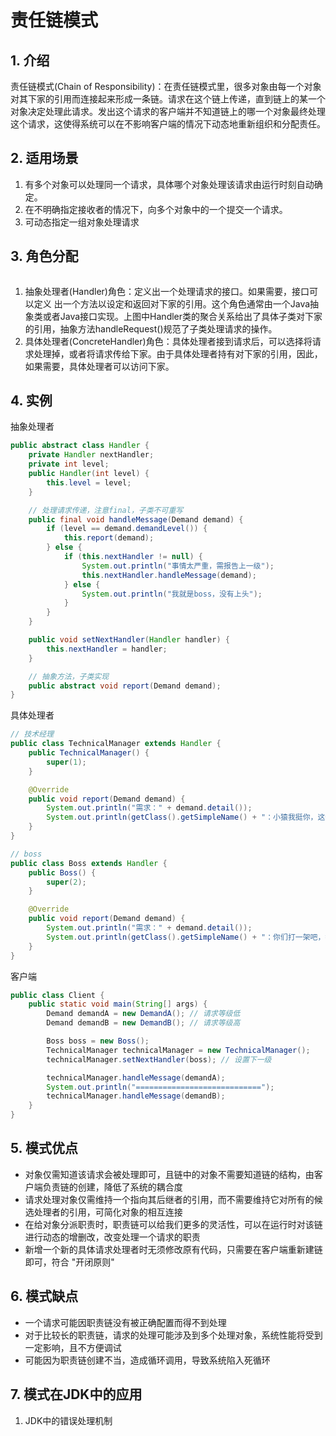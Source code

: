# 责任链模式
## 1. 介绍
责任链模式(Chain of Responsibility)：在责任链模式里，很多对象由每一个对象对其下家的引用而连接起来形成一条链。请求在这个链上传递，直到链上的某一个对象决定处理此请求。发出这个请求的客户端并不知道链上的哪一个对象最终处理这个请求，这使得系统可以在不影响客户端的情况下动态地重新组织和分配责任。  

## 2. 适用场景
1. 有多个对象可以处理同一个请求，具体哪个对象处理该请求由运行时刻自动确定。  
2. 在不明确指定接收者的情况下，向多个对象中的一个提交一个请求。  
3. 可动态指定一组对象处理请求

## 3. 角色分配
![]()
1. 抽象处理者(Handler)角色：定义出一个处理请求的接口。如果需要，接口可以定义 出一个方法以设定和返回对下家的引用。这个角色通常由一个Java抽象类或者Java接口实现。上图中Handler类的聚合关系给出了具体子类对下家的引用，抽象方法handleRequest()规范了子类处理请求的操作。  
2. 具体处理者(ConcreteHandler)角色：具体处理者接到请求后，可以选择将请求处理掉，或者将请求传给下家。由于具体处理者持有对下家的引用，因此，如果需要，具体处理者可以访问下家。  

## 4. 实例
抽象处理者
```java
public abstract class Handler {
    private Handler nextHandler;
    private int level;
    public Handler(int level) {
        this.level = level;
    }

    // 处理请求传递，注意final，子类不可重写
    public final void handleMessage(Demand demand) {
        if (level == demand.demandLevel()) {
            this.report(demand);
        } else {
            if (this.nextHandler != null) {
                System.out.println("事情太严重，需报告上一级");
                this.nextHandler.handleMessage(demand);
            } else {
                System.out.println("我就是boss，没有上头");
            }
        }
    }

    public void setNextHandler(Handler handler) {
        this.nextHandler = handler;
    }

    // 抽象方法，子类实现
    public abstract void report(Demand demand);
}
```

具体处理者
```java
// 技术经理
public class TechnicalManager extends Handler {
    public TechnicalManager() {
        super(1);
    }

    @Override
    public void report(Demand demand) {
        System.out.println("需求：" + demand.detail());
        System.out.println(getClass().getSimpleName() + "：小猿我挺你，这个需求不干");
    }
}

// boss
public class Boss extends Handler {
    public Boss() {
        super(2);
    }

    @Override
    public void report(Demand demand) {
        System.out.println("需求：" + demand.detail());
        System.out.println(getClass().getSimpleName() + "：你们打一架吧，打赢的做决定");
    }
}
```

客户端
```java
public class Client {
    public static void main(String[] args) {
        Demand demandA = new DemandA(); // 请求等级低
        Demand demandB = new DemandB(); // 请求等级高

        Boss boss = new Boss();
        TechnicalManager technicalManager = new TechnicalManager();
        technicalManager.setNextHandler(boss); // 设置下一级

        technicalManager.handleMessage(demandA);
        System.out.println("============================");
        technicalManager.handleMessage(demandB);
    }
}
```

## 5. 模式优点
* 对象仅需知道该请求会被处理即可，且链中的对象不需要知道链的结构，由客户端负责链的创建，降低了系统的耦合度    
* 请求处理对象仅需维持一个指向其后继者的引用，而不需要维持它对所有的候选处理者的引用，可简化对象的相互连接    
* 在给对象分派职责时，职责链可以给我们更多的灵活性，可以在运行时对该链进行动态的增删改，改变处理一个请求的职责    
* 新增一个新的具体请求处理者时无须修改原有代码，只需要在客户端重新建链即可，符合 "开闭原则"    

## 6. 模式缺点
* 一个请求可能因职责链没有被正确配置而得不到处理  
* 对于比较长的职责链，请求的处理可能涉及到多个处理对象，系统性能将受到一定影响，且不方便调试  
* 可能因为职责链创建不当，造成循环调用，导致系统陷入死循环

## 7. 模式在JDK中的应用
1. JDK中的错误处理机制